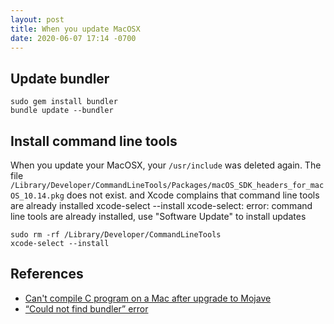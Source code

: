 ```yaml
---
layout: post
title: When you update MacOSX
date: 2020-06-07 17:14 -0700
---
```


## Update bundler
```
sudo gem install bundler
bundle update --bundler
```


## Install command line tools
When you update your MacOSX,  your `/usr/include` was deleted again. The file `/Library/Developer/CommandLineTools/Packages/macOS_SDK_headers_for_macOS_10.14.pkg` does not exist. and
Xcode complains that command line tools are already installed  xcode-select --install
xcode-select: error: command line tools are already installed, use "Software Update" to install updates

```
sudo rm -rf /Library/Developer/CommandLineTools
xcode-select --install
```

## References

- [Can't compile C program on a Mac after upgrade to Mojave](https://stackoverflow.com/questions/52509602/cant-compile-c-program-on-a-mac-after-upgrade-to-mojave)
- [“Could not find bundler” error](https://stackoverflow.com/questions/6166081/could-not-find-bundler-error)
